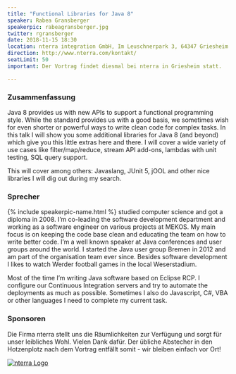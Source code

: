 ```yaml
---
title: "Functional Libraries for Java 8"
speaker: Rabea Gransberger
speakerpic: rabeagransberger.jpg
twitter: rgransberger
date: 2018-11-15 18:30
location: nterra integration GmbH, Im Leuschnerpark 3, 64347 Griesheim
direction: http://www.nterra.com/kontakt/
seatLimit: 50
important: Der Vortrag findet diesmal bei nterra in Griesheim statt.

---
```


### Zusammenfassung

Java 8 provides us with new APIs to support a functional programming style. While the standard provides us with a good basis, we sometimes wish for even shorter or powerful ways to write clean code for complex tasks. In this talk I will show you some additional libraries for Java 8 (and beyond) which give you this little extras here and there. I will cover a wide variety of use cases like filter/map/reduce, stream API add-ons, lambdas with unit testing, SQL query support.

This will cover among others: Javaslang, JUnit 5, jOOL and other nice libraries I will dig out during my search.

### Sprecher

{% include speakerpic-name.html %} 
studied computer science and got a diploma in 2008. I’m co-leading the software development department and working as a software engineer on various projects at MEKOS. My main focus is on keeping the code base clean and educating the team on how to write better code. I’m a well known speaker at Java conferences and user groups around the world. I started the Java user group Bremen in 2012 and am part of the organisation team ever since. Besides software development I likes to watch Werder football games in the local Weserstadium.

Most of the time I’m writing Java software based on Eclipse RCP. I configure our Continuous Integration servers and try to automate the deployments as much as possible. Sometimes I also do Javascript, C#, VBA or other languages I need to complete my current task.

### Sponsoren

Die Firma nterra stellt uns die Räumlichkeiten zur Verfügung und sorgt für unser leibliches Wohl. Vielen Dank dafür. Der übliche Abstecher in den Hotzenplotz nach dem Vortrag entfällt somit - wir bleiben einfach vor Ort!

[![nterra Logo](/images/sponsors/nterra.png)](http://www.nterra.de)
